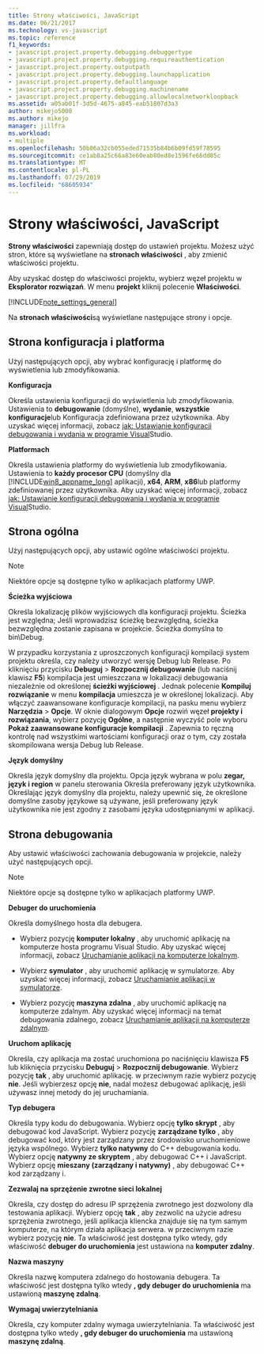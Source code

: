 ```yaml
---
title: Strony właściwości, JavaScript
ms.date: 06/21/2017
ms.technology: vs-javascript
ms.topic: reference
f1_keywords:
- javascript.project.property.debugging.debuggertype
- javascript.project.property.debugging.requireauthentication
- javascript.project.property.outputpath
- javascript.project.property.debugging.launchapplication
- javascript.project.property.defaultlanguage
- javascript.project.property.debugging.machinename
- javascript.project.property.debugging.allowlocalnetworkloopback
ms.assetid: a05ab01f-3d5d-4675-a845-eab51807d3a3
author: mikejo5000
ms.author: mikejo
manager: jillfra
ms.workload:
- multiple
ms.openlocfilehash: 50b86a32cb055eded71535b84b6b09fd59f78595
ms.sourcegitcommit: ce1ab8a25c66a83e60eab80ed8e1596fe66dd85c
ms.translationtype: MT
ms.contentlocale: pl-PL
ms.lasthandoff: 07/29/2019
ms.locfileid: "68605934"
---
```

# <a name="property-pages-javascript"></a>Strony właściwości, JavaScript

**Strony właściwości** zapewniają dostęp do ustawień projektu. Możesz użyć stron, które są wyświetlane na **stronach właściwości** , aby zmienić właściwości projektu.

Aby uzyskać dostęp do właściwości projektu, wybierz węzeł projektu w **Eksplorator rozwiązań**. W menu **projekt** kliknij polecenie **Właściwości**.

[!INCLUDE[note_settings_general](../../data-tools/includes/note_settings_general_md.md)]

Na **stronach właściwości**są wyświetlane następujące strony i opcje.

## <a name="configuration-and-platform-page"></a>Strona konfiguracja i platforma

Użyj następujących opcji, aby wybrać konfigurację i platformę do wyświetlenia lub zmodyfikowania.

 **Konfiguracja**

 Określa ustawienia konfiguracji do wyświetlenia lub zmodyfikowania. Ustawienia to **debugowanie** (domyślne), **wydanie**, **wszystkie konfiguracje**lub Konfiguracja zdefiniowana przez użytkownika. Aby uzyskać więcej informacji, zobacz [jak: Ustawianie konfiguracji debugowania i wydania w programie Visual](../../debugger/how-to-set-debug-and-release-configurations.md)Studio.

 **Platformach**

 Określa ustawienia platformy do wyświetlenia lub zmodyfikowania. Ustawienia to **każdy procesor CPU** (domyślny dla [!INCLUDE[win8_appname_long](../../debugger/includes/win8_appname_long_md.md)] aplikacji), **x64**, **ARM**, **x86**lub platformy zdefiniowanej przez użytkownika. Aby uzyskać więcej informacji, zobacz [jak: Ustawianie konfiguracji debugowania i wydania w programie Visual](../../debugger/how-to-set-debug-and-release-configurations.md)Studio.

## <a name="general-page"></a>Strona ogólna

Użyj następujących opcji, aby ustawić ogólne właściwości projektu.

> [!NOTE]
> Niektóre opcje są dostępne tylko w aplikacjach platformy UWP.

 **Ścieżka wyjściowa**

 Określa lokalizację plików wyjściowych dla konfiguracji projektu. Ścieżka jest względna; Jeśli wprowadzisz ścieżkę bezwzględną, ścieżka bezwzględna zostanie zapisana w projekcie. Ścieżka domyślna to bin\Debug.

 W przypadku korzystania z uproszczonych konfiguracji kompilacji system projektu określa, czy należy utworzyć wersję Debug lub Release. Po kliknięciu przycisku **Debuguj** > **Rozpocznij debugowanie** (lub naciśnij klawisz **F5**) kompilacja jest umieszczana w lokalizacji debugowania niezależnie od określonej **ścieżki wyjściowej** . Jednak polecenie **Kompiluj rozwiązanie** w menu **kompilacja** umieszcza je w określonej lokalizacji. Aby włączyć zaawansowane konfiguracje kompilacji, na pasku menu wybierz **Narzędzia** > **Opcje**. W oknie dialogowym **Opcje** rozwiń węzeł **projekty i rozwiązania**, wybierz pozycję **Ogólne**, a następnie wyczyść pole wyboru **Pokaż zaawansowane konfiguracje kompilacji** . Zapewnia to ręczną kontrolę nad wszystkimi wartościami konfiguracji oraz o tym, czy została skompilowana wersja Debug lub Release.

 **Język domyślny**

 Określa język domyślny dla projektu. Opcja język wybrana w polu **zegar, język i region** w panelu sterowania Określa preferowany język użytkownika. Określając język domyślny dla projektu, należy upewnić się, że określone domyślne zasoby językowe są używane, jeśli preferowany język użytkownika nie jest zgodny z zasobami języka udostępnianymi w aplikacji.

## <a name="debug-page"></a>Strona debugowania

Aby ustawić właściwości zachowania debugowania w projekcie, należy użyć następujących opcji.

> [!NOTE]
> Niektóre opcje są dostępne tylko w aplikacjach platformy UWP.

 **Debuger do uruchomienia**

 Określa domyślnego hosta dla debugera.

- Wybierz pozycję **komputer lokalny** , aby uruchomić aplikację na komputerze hosta programu Visual Studio. Aby uzyskać więcej informacji, zobacz [Uruchamianie aplikacji na komputerze lokalnym](../../debugger/start-a-debugging-session-for-a-store-app-in-visual-studio-vb-csharp-cpp-and-xaml.md).

- Wybierz **symulator** , aby uruchomić aplikację w symulatorze. Aby uzyskać więcej informacji, zobacz [Uruchamianie aplikacji w symulatorze](../../debugger/run-windows-store-apps-in-the-simulator.md).

- Wybierz pozycję **maszyna zdalna** , aby uruchomić aplikację na komputerze zdalnym. Aby uzyskać więcej informacji na temat debugowania zdalnego, zobacz [Uruchamianie aplikacji na komputerze zdalnym](../../debugger/run-windows-store-apps-on-a-remote-machine.md).

**Uruchom aplikację**

Określa, czy aplikacja ma zostać uruchomiona po naciśnięciu klawisza **F5** lub kliknięcia przycisku **Debuguj** > **Rozpocznij debugowanie**. Wybierz pozycję **tak** , aby uruchomić aplikację. w przeciwnym razie wybierz pozycję **nie**. Jeśli wybierzesz opcję **nie**, nadal możesz debugować aplikację, jeśli używasz innej metody do jej uruchamiania.

**Typ debugera**

Określa typy kodu do debugowania. Wybierz opcję **tylko skrypt** , aby debugować kod JavaScript. Wybierz pozycję **zarządzane tylko** , aby debugować kod, który jest zarządzany przez środowisko uruchomieniowe języka wspólnego. Wybierz **tylko natywny** do C++ debugowania kodu. Wybierz opcję **natywny ze skryptem** , aby debugować C++ i JavaScript. Wybierz opcję **mieszany (zarządzany i natywny)** , aby debugować C++ kod zarządzany i.

**Zezwalaj na sprzężenie zwrotne sieci lokalnej**

Określa, czy dostęp do adresu IP sprzężenia zwrotnego jest dozwolony dla testowania aplikacji. Wybierz opcję **tak** , aby zezwolić na użycie adresu sprzężenia zwrotnego, jeśli aplikacja kliencka znajduje się na tym samym komputerze, na którym działa aplikacja serwera. w przeciwnym razie wybierz pozycję **nie**. Ta właściwość jest dostępna tylko wtedy, gdy właściwość **debuger do uruchomienia** jest ustawiona na **komputer zdalny**.

**Nazwa maszyny**

Określa nazwę komputera zdalnego do hostowania debugera. Ta właściwość jest dostępna tylko wtedy **, gdy debuger do uruchomienia** ma ustawioną **maszynę zdalną**.

**Wymagaj uwierzytelniania**

Określa, czy komputer zdalny wymaga uwierzytelniania. Ta właściwość jest dostępna tylko wtedy **, gdy debuger do uruchomienia** ma ustawioną **maszynę zdalną**.

